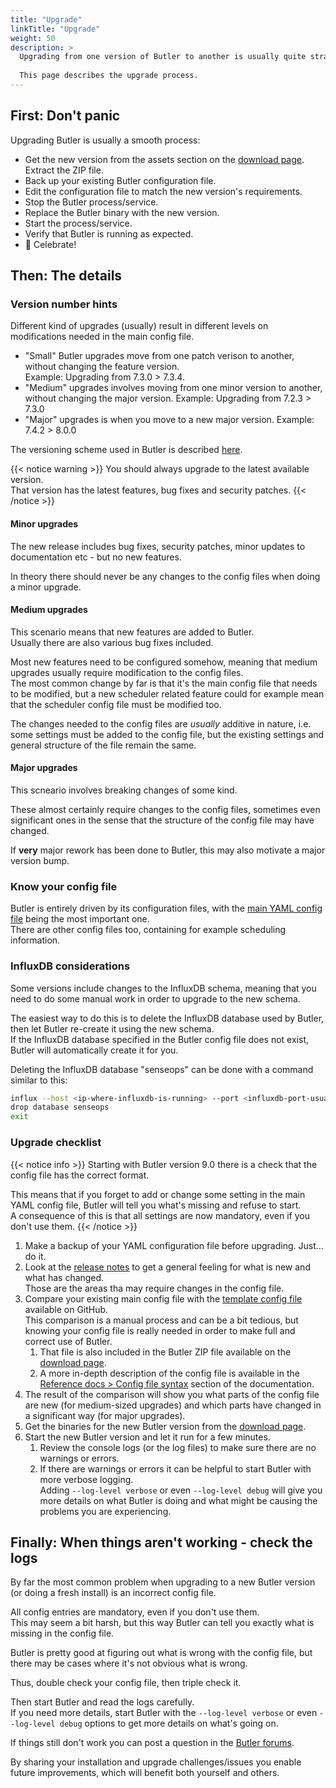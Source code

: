 ```yaml
---
title: "Upgrade"
linkTitle: "Upgrade"
weight: 50
description: >
  Upgrading from one version of Butler to another is usually quite straightforward.  
    
  This page describes the upgrade process. 
---
```


## First: Don't panic

Upgrading Butler is usually a smooth process:

- Get the new version from the assets section on the [download page](https://github.com/ptarmiganlabs/butler/releases). Extract the ZIP file.
- Back up your existing Butler configuration file.
- Edit the configuration file to match the new version's requirements.
- Stop the Butler process/service.
- Replace the Butler binary with the new version.
- Start the process/service.
- Verify that Butler is running as expected.
- 🥳 Celebrate!

## Then: The details

### Version number hints

Different kind of upgrades (usually) result in different levels on modifications needed in the main config file.

- "Small" Butler upgrades move from one patch verison to another, without changing the feature version.  
  Example: Upgrading from 7.3.0 > 7.3.4.
- "Medium" upgrades involves moving from one minor version to another, without changing the major version.
  Example: Upgrading from 7.2.3 > 7.3.0
- "Major" upgrades is when you move to a new major version.
  Example: 7.4.2 > 8.0.0

The versioning scheme used in Butler is described [here](/docs/about/versioning/).

{{< notice warning >}}
You should always upgrade to the latest available version.  
That version has the latest features, bug fixes and security patches.
{{< /notice >}}

#### Minor upgrades

The new release includes bug fixes, security patches, minor updates to documentation etc - but no new features.

In theory there should never be any changes to the config files when doing a minor upgrade.

#### Medium upgrades

This scenario means that new features are added to Butler.  
Usually there are also various bug fixes included.

Most new features need to be configured somehow, meaning that medium upgrades usually require modification to the config files.  
The most common change by far is that it's the main config file that needs to be modified, but a new scheduler related feature could for example mean that the scheduler config file must be modified too.

The changes needed to the config files are *usually* additive in nature, i.e. some settings must be added to the config file, but the existing settings and general structure of the file remain the same.

#### Major upgrades

This scneario involves breaking changes of some kind.

These almost certainly require changes to the config files, sometimes even significant ones in the sense that the structure of the config file may have changed.

If **very** major rework has been done to Butler, this may also motivate a major version bump.

### Know your config file

Butler is entirely driven by its configuration files, with the [main YAML config file](https://github.com/ptarmiganlabs/butler/blob/master/src/config/production_template.yaml) being the most important one.  
There are other config files too, containing for example scheduling information.

### InfluxDB considerations

Some versions include changes to the InfluxDB schema, meaning that you need to do some manual work in order to upgrade to the new schema.

The easiest way to do this is to delete the InfluxDB database used by Butler, then let Butler re-create it using the new schema.  
If the InfluxDB database specified in the Butler config file does not exist, Butler will automatically create it for you.

Deleting the InfluxDB database "senseops" can be done with a command similar to this:

```bash
influx --host <ip-where-influxdb-is-running> --port <influxdb-port-usually-8086>
drop database senseops
exit
```

### Upgrade checklist

{{< notice info >}}
Starting with Butler version 9.0 there is a check that the config file has the correct format.

This means that if you forget to add or change some setting in the main YAML config file, Butler will tell you what's missing and refuse to start.  
A consequence of this is that all settings are now mandatory, even if you don't use them.
{{< /notice >}}

1. Make a backup of your YAML configuration file before upgrading. Just... do it.
2. Look at the [release notes](https://github.com/ptarmiganlabs/butler/releases) to get a general feeling for what is new and what has changed.  
  Those are the areas tha may require changes in the config file. 
1. Compare your existing main config file with the [template config file](https://raw.githubusercontent.com/ptarmiganlabs/butler/master/src/config/production_template.yaml) available on GitHub.  
  This comparison is a manual process and can be a bit tedious, but knowing your config file is really needed in order to make full and correct use of Butler.
   1. That file is also included in the Butler ZIP file available on the [download page](https://github.com/ptarmiganlabs/butler/releases).
   2. A more in-depth description of the config file is available in the [Reference docs > Config file syntax](/docs/reference/config-file/) section of the documentation.
1. The result of the comparison will show you what parts of the config file are new (for medium-sized upgrades) and which parts have changed in a significant way (for major upgrades).
2. Get the binaries for the new Butler version from the [download page](https://github.com/ptarmiganlabs/butler/releases).
3. Start the new Butler version and let it run for a few minutes.
   1. Review the console logs (or the log files) to make sure there are no warnings or errors.
   2. If there are warnings or errors it can be helpful to start Butler with more verbose logging.  
      Adding `--log-level verbose` or even `--log-level debug` will give you more details on what Butler is doing and what might be causing the problems you are experiencing.

## Finally: When things aren't working - check the logs

By far the most common problem when upgrading to a new Butler version (or doing a fresh install) is an incorrect config file.

All config entries are mandatory, even if you don't use them.  
This may seem a bit harsh, but this way Butler can tell you exactly what is missing in the config file.

Butler is pretty good at figuring out what is wrong with the config file, but there may be cases where it's not obvious what is wrong.

Thus, double check your config file, then triple check it. 

Then start Butler and read the logs carefully.  
If you need more details, start Butler with the `--log-level verbose` or even `--log-level debug` options to get more details on what's going on.

If things still don't work you can post a question in the [Butler forums](https://github.com/ptarmiganlabs/butler/discussions/categories/q-a).

By sharing your installation and upgrade challenges/issues you enable future improvements, which will benefit both yourself and others.
